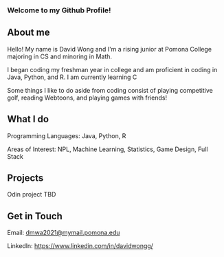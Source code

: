 ### Welcome to my Github Profile!

## About me
Hello! My name is David Wong and I'm a rising junior at Pomona College majoring in CS and minoring in Math.

I began coding my freshman year in college and am proficient in coding in Java, Python, and R. I am currently learning C

Some things I like to do aside from coding consist of playing competitive golf, reading Webtoons, and playing games with friends!

## What I do

Programming Languages: Java, Python, R

Areas of Interest: NPL, Machine Learning, Statistics, Game Design, Full Stack

## Projects

Odin project 
TBD
 
## Get in Touch

Email: dmwa2021@mymail.pomona.edu

Linkedln: https://www.linkedin.com/in/davidwongg/



<!--
**dmwong25/dmwong25** is a ✨ _special_ ✨ repository because its `README.md` (this file) appears on your GitHub profile.

Here are some ideas to get you started:

- 🔭 I’m currently working on ...
- 🌱 I’m currently learning ...
- 👯 I’m looking to collaborate on ...
- 🤔 I’m looking for help with ...
- 💬 Ask me about ...
- 📫 How to reach me: ...
- 😄 Pronouns: ...
- ⚡ Fun fact: ...
-->
